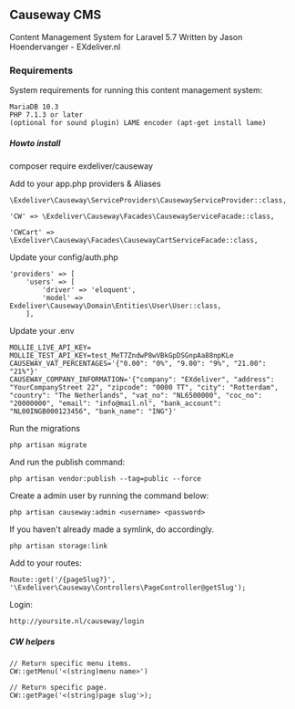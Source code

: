 ## Causeway CMS
Content Management System for Laravel 5.7
Written by Jason Hoendervanger - EXdeliver.nl

### Requirements
System requirements for running this content management system:

    MariaDB 10.3
    PHP 7.1.3 or later
    (optional for sound plugin) LAME encoder (apt-get install lame)

##### Howto install
composer require exdeliver/causeway

Add to your app.php providers & Aliases

    \Exdeliver\Causeway\ServiceProviders\CausewayServiceProvider::class,
    
    'CW' => \Exdeliver\Causeway\Facades\CausewayServiceFacade::class,
    
    'CWCart' => \Exdeliver\Causeway\Facades\CausewayCartServiceFacade::class,

Update your config/auth.php

    'providers' => [
        'users' => [
            'driver' => 'eloquent',
            'model' => Exdeliver\Causeway\Domain\Entities\User\User::class,
        ],
        
Update your .env

    MOLLIE_LIVE_API_KEY=
    MOLLIE_TEST_API_KEY=test_MeT7ZndwP8wVBkGpDSGnpAa88npKLe
    CAUSEWAY_VAT_PERCENTAGES='{"0.00": "0%", "9.00": "9%", "21.00": "21%"}'
    CAUSEWAY_COMPANY_INFORMATION='{"company": "EXdeliver", "address": "YourCompanyStreet 22", "zipcode": "0000 TT", "city": "Rotterdam", "country": "The Netherlands", "vat_no": "NL6500000", "coc_no": "20000000", "email": "info@mail.nl", "bank_account": "NL00INGB000123456", "bank_name": "ING"}'
        
Run the migrations

    php artisan migrate

And run the publish command:

    php artisan vendor:publish --tag=public --force
    
Create a admin user by running the command below:

    php artisan causeway:admin <username> <password>
    
If you haven't already made a symlink, do accordingly.

    php artisan storage:link
    
Add to your routes:

    Route::get('/{pageSlug?}', '\Exdeliver\Causeway\Controllers\PageController@getSlug');
    
Login:

    http://yoursite.nl/causeway/login

##### CW helpers

    // Return specific menu items.
    CW::getMenu('<(string)menu name>')
    
    // Return specific page.
    CW::getPage('<(string)page slug'>);
